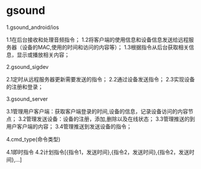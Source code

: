 # gsound

1.gsound_android/ios

1.1在后台接收和处理音频指令；
1.2将客户端的使用信息和设备信息发送给远程服务器（设备的MAC,使用的时间和访问的内容等）；
1.3根据指令从后台获取相关信息，显示或播放相关内容；

2.gsound_sigdev

2.1定时从远程服务器更新需要发送的指令；
2.2通过设备发送指令；
2.3实现设备的注册和登录；

3.gsound_server

3.1管理用户客户端：获取客户端登录的时间,设备的信息，记录设备访问的内容节点；
3.2管理发送设备：设备的注册，添加,删除以及在线状态；
3.3管理推送的到用户客户端的内容；
3.4管理推送到发送设备的指令；

4.cmd_type(命令类型)

4.1即时指令 
4.2计划指令[{指令1，发送时间},{指令2，发送时间},{指令2，发送时间},…]
